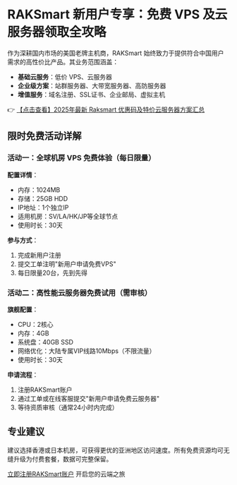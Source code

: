 # RAKSmart 新用户专享：免费 VPS 及云服务器领取全攻略

作为深耕国内市场的美国老牌主机商，RAKSmart 始终致力于提供符合中国用户需求的高性价比产品。其业务范围涵盖：

- **基础云服务**：低价 VPS、云服务器
- **企业级方案**：站群服务器、大带宽服务器、高防服务器
- **增值服务**：域名注册、SSL证书、企业邮局、虚拟主机

👉 [【点击查看】2025年最新 Raksmart 优惠码及特价云服务器方案汇总](https://bit.ly/raksmart)

## 限时免费活动详解

### 活动一：全球机房 VPS 免费体验（每日限量）
**配置详情**：
- 内存：1024MB
- 存储：25GB HDD
- IP地址：1个独立IP
- 适用机房：SV/LA/HK/JP等全球节点
- 使用时长：30天

**参与方式**：
1. 完成新用户注册
2. 提交工单注明"新用户申请免费VPS"
3. 每日限量20台，先到先得

### 活动二：高性能云服务器免费试用（需审核）
**旗舰配置**：
- CPU：2核心
- 内存：4GB
- 系统盘：40GB SSD
- 网络优化：大陆专属VIP线路10Mbps（不限流量）
- 使用时长：30天

**申请流程**：
1. 注册RAKSmart账户
2. 通过工单或在线客服提交"新用户申请免费云服务器"
3. 等待资质审核（通常24小时内完成）

## 专业建议
建议选择香港或日本机房，可获得更优的亚洲地区访问速度。所有免费资源均可无缝升级为付费套餐，数据可完整保留。

[立即注册RAKSmart账户](https://bit.ly/raksmart) 开启您的云端之旅